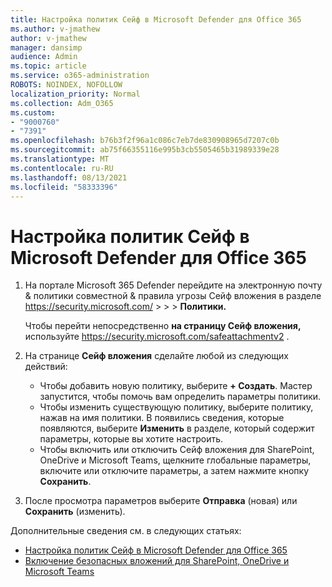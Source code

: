 ```yaml
---
title: Настройка политик Сейф в Microsoft Defender для Office 365
ms.author: v-jmathew
author: v-jmathew
manager: dansimp
audience: Admin
ms.topic: article
ms.service: o365-administration
ROBOTS: NOINDEX, NOFOLLOW
localization_priority: Normal
ms.collection: Adm_O365
ms.custom:
- "9000760"
- "7391"
ms.openlocfilehash: b76b3f2f96a1c086c7eb7de830908965d7207c0b
ms.sourcegitcommit: ab75f66355116e995b3cb5505465b31989339e28
ms.translationtype: MT
ms.contentlocale: ru-RU
ms.lasthandoff: 08/13/2021
ms.locfileid: "58333396"
---
```

# <a name="set-up-safe-attachment-policies-in-microsoft-defender-for-office-365"></a>Настройка политик Сейф в Microsoft Defender для Office 365

1. На портале Microsoft 365 Defender перейдите на электронную почту & политики совместной & правила угрозы Сейф вложения в разделе <https://security.microsoft.com/>  \>  \>  \>  **Политики.**

   Чтобы перейти непосредственно **на страницу Сейф вложения,** используйте <https://security.microsoft.com/safeattachmentv2> .

2. На странице **Сейф вложения** сделайте любой из следующих действий:
   - Чтобы добавить новую политику, выберите **+ Создать**. Мастер запустится, чтобы помочь вам определить параметры политики.
   - Чтобы изменить существующую политику, выберите политику, нажав на имя политики. В появились сведения, которые появляются, выберите **Изменить** в разделе, который содержит параметры, которые вы хотите настроить.
   - Чтобы включить или отключить Сейф вложения для SharePoint, OneDrive и Microsoft Teams, щелкните глобальные параметры, включите или отключите параметры, а затем нажмите кнопку **Сохранить**.

3. После просмотра параметров выберите **Отправка** (новая) или **Сохранить** (изменить).

Дополнительные сведения см. в следующих статьях:

- [Настройка политик Сейф в Microsoft Defender для Office 365](https://docs.microsoft.com/microsoft-365/security/office-365-security/set-up-safe-attachments-policies)
- [Включение безопасных вложений для SharePoint, OneDrive и Microsoft Teams](https://docs.microsoft.com/microsoft-365/security/office-365-security/turn-on-mdo-for-spo-odb-and-teams)
